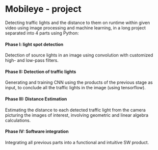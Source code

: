 # Mobileye - project

Detecting traffic lights and the distance to them on runtime within given video using image processing and machine learning, in a long project separated into 4 parts using Python:

#### Phase I: light spot detection
Detection of source lights in an image using convolution with customized high- and low-pass filters.

#### Phase II: Detection of traffic lights
Generating and training CNN using the products of the previous stage as input, to conclude all the traffic lights in the image (using tensorflow).

#### Phase III: Distance Estimation
Estimating the distance to each detected traffic light from the camera picturing the images of interest, involving geometric and linear algebra calculations.

#### Phase IV: Software integration
Integrating all previous parts into a functional and intuitive SW product.